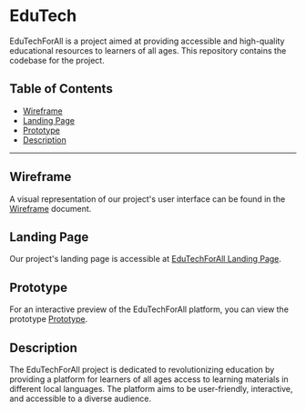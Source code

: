 # EduTech

EduTechForAll is a project aimed at providing accessible and high-quality educational resources to learners of all ages. This repository contains the codebase for the project.

## Table of Contents

- [Wireframe](#wireframe)
- [Landing Page](#landing-page)
- [Prototype](#prototype)
- [Description](#description)

---

## Wireframe

A visual representation of our project's user interface can be found in the [Wireframe](https://miro.com/app/board/uXjVNYOP9Cs=/) document.

## Landing Page

Our project's landing page is accessible at [EduTechForAll Landing Page](https://coming-soon-eight-theta.vercel.app/).

## Prototype

For an interactive preview of the EduTechForAll platform, you can view the prototype [Prototype](https://www.figma.com/file/uK2akM29ZbZ9z13ZaXoLcd/Edutech-E-learning_%D0%B0pp?type=design&node-id=0-1&mode=design&t=sQ5GBzVM4rrfowia-0).

## Description

The EduTechForAll project is dedicated to revolutionizing education by providing a platform for learners of all ages access to learning materials in different local languages. The platform aims to be user-friendly, interactive, and accessible to a diverse audience.





